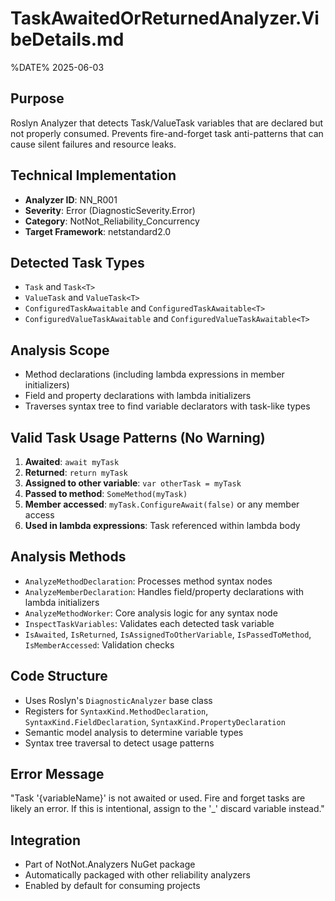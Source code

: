 # TaskAwaitedOrReturnedAnalyzer.VibeDetails.md
%DATE% 2025-06-03

## Purpose
Roslyn Analyzer that detects Task/ValueTask variables that are declared but not properly consumed. Prevents fire-and-forget task anti-patterns that can cause silent failures and resource leaks.

## Technical Implementation
- **Analyzer ID**: NN_R001
- **Severity**: Error (DiagnosticSeverity.Error)
- **Category**: NotNot_Reliability_Concurrency
- **Target Framework**: netstandard2.0

## Detected Task Types
- `Task` and `Task<T>`
- `ValueTask` and `ValueTask<T>`
- `ConfiguredTaskAwaitable` and `ConfiguredTaskAwaitable<T>`
- `ConfiguredValueTaskAwaitable` and `ConfiguredValueTaskAwaitable<T>`

## Analysis Scope
- Method declarations (including lambda expressions in member initializers)
- Field and property declarations with lambda initializers
- Traverses syntax tree to find variable declarators with task-like types

## Valid Task Usage Patterns (No Warning)
1. **Awaited**: `await myTask`
2. **Returned**: `return myTask`
3. **Assigned to other variable**: `var otherTask = myTask`
4. **Passed to method**: `SomeMethod(myTask)`
5. **Member accessed**: `myTask.ConfigureAwait(false)` or any member access
6. **Used in lambda expressions**: Task referenced within lambda body

## Analysis Methods
- `AnalyzeMethodDeclaration`: Processes method syntax nodes
- `AnalyzeMemberDeclaration`: Handles field/property declarations with lambda initializers
- `AnalyzeMethodWorker`: Core analysis logic for any syntax node
- `InspectTaskVariables`: Validates each detected task variable
- `IsAwaited`, `IsReturned`, `IsAssignedToOtherVariable`, `IsPassedToMethod`, `IsMemberAccessed`: Validation checks

## Code Structure
- Uses Roslyn's `DiagnosticAnalyzer` base class
- Registers for `SyntaxKind.MethodDeclaration`, `SyntaxKind.FieldDeclaration`, `SyntaxKind.PropertyDeclaration`
- Semantic model analysis to determine variable types
- Syntax tree traversal to detect usage patterns

## Error Message
"Task '{variableName}' is not awaited or used. Fire and forget tasks are likely an error. If this is intentional, assign to the '_' discard variable instead."

## Integration
- Part of NotNot.Analyzers NuGet package
- Automatically packaged with other reliability analyzers
- Enabled by default for consuming projects
